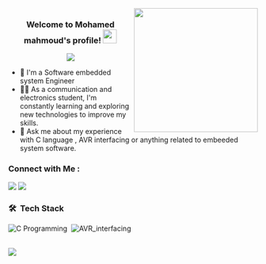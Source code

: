 
<img width="250" align="right" src="https://c.tenor.com/_DOBjnGspYAAAAAM/code-coding.gif">

<h3 align="center">
  Welcome to Mohamed mahmoud's profile!
  <img src="https://media.giphy.com/media/hvRJCLFzcasrR4ia7z/giphy.gif" width="28">
</h3>

<!-- Typing SVG by DenverCoder1 - https://github.com/DenverCoder1/readme-typing-svg -->
<p align="center">
  <a href="https://git.io/typing-svg"><img src="https://readme-typing-svg.herokuapp.com?font=Fira+Code&pause=1200&width=435&lines=Software+Embedded+System+Engineering;Always%20learning%20new%20things&font=Fira%20Code&center=true&width=540&height=45&color=f75c7e&vCenter=true&size=22"></a>
</p> 

- 🏢 I'm a Software embedded system Engineer 
- 👨‍💻 As a communication and electronics student, I'm constantly learning and exploring new technologies to improve my skills.
- 💬 Ask me about my experience with C language , AVR interfacing or anything related to embeeded system software.


### Connect with Me :

<a href="https://www.linkedin.com/in/mohamed-mahmoud-7b03621b4" target="_blank"><img src="https://img.shields.io/badge/-Mohamed%20mahmoud-0077B5?style=for-the-badge&logo=Linkedin&logoColor=white"/></a>
<a href="https://t.me/Mohamed_5054" target="_blank"><img src="https://img.shields.io/badge/-Mohamed%20mahmoud-0077B5?style=for-the-badge&logo=Telegram&logoColor=white"/></a>
### 🛠 &nbsp;Tech Stack
![C Programming](https://img.shields.io/badge/-C_programing-05122A?style=flat&logo=C)&nbsp;
![AVR_interfacing](https://img.shields.io/badge/-AVR_interfacing-05122A?style=flat&logo=AVR)&nbsp;



<br>
<a href="https://komarev.com/ghpvc/?username=yousefdergham&style=for-the-badge">
    <img src="https://komarev.com/ghpvc/?username=yousefdergham&style=for-the-badge">
</a>
